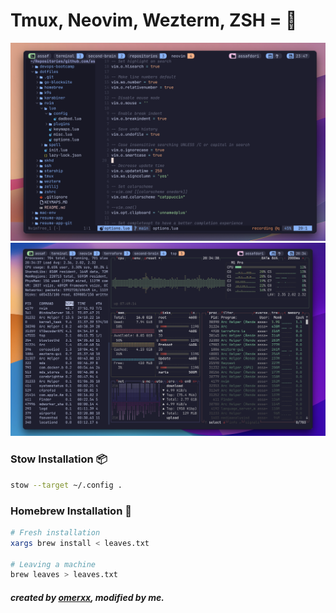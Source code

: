 # Tmux, Neovim, Wezterm, ZSH = 🚀



![terminal-preview](https://raw.githubusercontent.com/assafdori/dotfiles/main/preview.png)
![terminal-preview](https://raw.githubusercontent.com/assafdori/dotfiles/main/preview2.png)



### Stow Installation 📦
```bash
stow --target ~/.config .
```

### Homebrew Installation 🍺
```bash
# Fresh installation
xargs brew install < leaves.txt

# Leaving a machine
brew leaves > leaves.txt

```
##### created by [omerxx](https://github.com/omerxx/dotfiles), modified by me.

